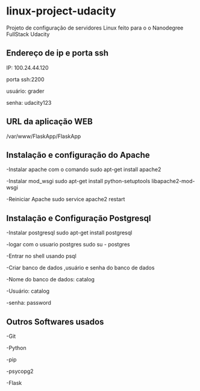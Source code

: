 # linux-project-udacity
Projeto de configuração de servidores Linux feito para o o Nanodegree FullStack Udacity

## Endereço de ip e porta ssh
IP: 100.24.44.120

porta ssh:2200

usuário: grader

senha: udacity123


## URL da aplicação WEB
/var/www/FlaskApp/FlaskApp

## Instalação e configuração do Apache
-Instalar apache com o comando sudo apt-get install apache2

-Instalar mod_wsgi sudo apt-get install python-setuptools libapache2-mod-wsgi

-Reiniciar Apache sudo service apache2 restart

## Instalação e Configuração Postgresql
-Instalar postgresql sudo apt-get install postgresql

-logar com o usuario postgres sudo su - postgres

-Entrar no shell usando psql

-Criar banco de dados ,usuário e senha do banco de dados

-Nome do banco de dados: catalog

-Usuário: catalog

-senha: password

## Outros Softwares usados
-Git

-Python

-pip

-psycopg2

-Flask


